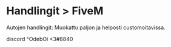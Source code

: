 # Handlingit > FiveM
Autojen handlingit: Muokattu paljon ja helposti customoitavissa.

discord ^OdebOi <3#8840
